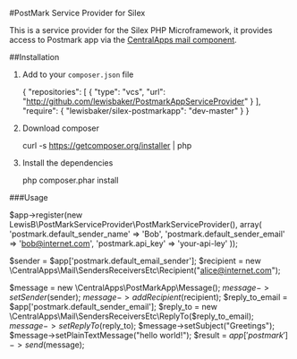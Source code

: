 #PostMark Service Provider for Silex 

This is a service provider for the Silex PHP Microframework, it provides access to Postmark app via the [CentralApps mail component](https://github.com/CentralApps/Mail-PostmarkApp).

##Installation

1. Add to your `composer.json` file

	{
		"repositories": [
	        {
	            "type": "vcs",
	            "url": "http://github.com/lewisbaker/PostmarkAppServiceProvider"
	        }
	    ],
		"require": {
			"lewisbaker/silex-postmarkapp": "dev-master"
		}
	}

2. Download composer

	curl -s https://getcomposer.org/installer | php

3. Install the dependencies

	php composer.phar install
	

###Usage

$app->register(new LewisB\PostMarkServiceProvider\PostMarkServiceProvider(), array(
    'postmark.default_sender_name' => 'Bob',
    'postmark.default_sender_email' => 'bob@internet.com',
    'postmark.api_key' => 'your-api-ley'
));

$sender = $app['postmark.default_email_sender'];
$recipient = new \CentralApps\Mail\SendersReceiversEtc\Recipient("alice@internet.com");
			
$message = new \CentralApps\PostMarkApp\Message();
$message->setSender($sender);
$message->addRecipient($recipient);
$reply_to_email = $app['postmark.default_sender_email'];
$reply_to = new \CentralApps\Mail\SendersReceiversEtc\ReplyTo($reply_to_email);
$message->setReplyTo($reply_to);
$message->setSubject("Greetings");
$message->setPlainTextMessage("hello world!");
$result = $app['postmark']->send($message);